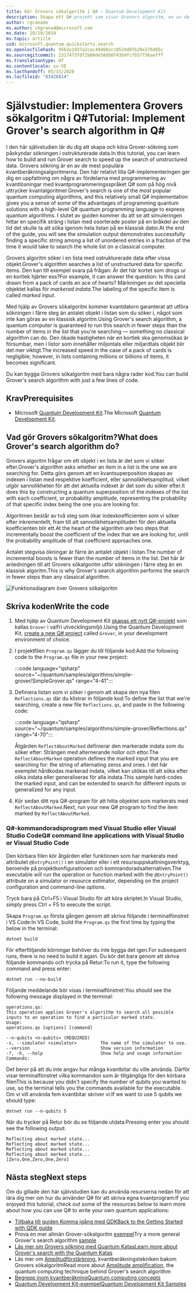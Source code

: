 ```yaml
---
title: Kör Grovers sökalgoritm i Q# – Quantum Development Kit
description: Skapa ett Q#-projekt som visar Grovers algoritm, en av de legendariska kvantalgoritmerna.
author: cgranade
ms.author: chgranad@microsoft.com
ms.date: 10/19/2019
ms.topic: article
uid: microsoft.quantum.quickstarts.search
ms.openlocfilehash: 9562e1937a2cac49d682cc0524d8fb29e276d95c
ms.sourcegitcommit: 2317473fdf2b80de58db0f43b9fcfb57f56aefff
ms.translationtype: HT
ms.contentlocale: sv-SE
ms.lasthandoff: 05/15/2020
ms.locfileid: "83426814"
---
```

# <a name="tutorial-implement-grovers-search-algorithm-in-q"></a><span data-ttu-id="f53f9-103">Självstudier: Implementera Grovers sökalgoritm i Q\#</span><span class="sxs-lookup"><span data-stu-id="f53f9-103">Tutorial: Implement Grover's search algorithm in Q\#</span></span>

<span data-ttu-id="f53f9-104">I den här självstudien lär du dig att skapa och köra Grover-sökning som påskyndar sökningen i ostrukturerade data.</span><span class="sxs-lookup"><span data-stu-id="f53f9-104">In this tutorial, you can learn how to build and run Grover search to speed up the search of unstructured data.</span></span>  <span data-ttu-id="f53f9-105">Grovers sökning är en av de mest populära kvantberäkningsalgoritmerna. Den här relativt lilla Q#-implementeringen ger dig en uppfattning om några av fördelarna med programmering av kvantlösningar med kvantprogrammeringsspråket Q# som på hög nivå uttrycker kvantalgoritmer.</span><span class="sxs-lookup"><span data-stu-id="f53f9-105">Grover's search is one of the most popular quantum computing algorithms, and this relatively small Q# implementation gives you a sense of some of the advantages of programming quantum solutions with a high-level Q# quantum programming language to express quantum algorithms.</span></span>  <span data-ttu-id="f53f9-106">I slutet av guiden kommer du att se att simuleringen hittar en specifik sträng i listan med osorterade poster på en bråkdel av den tid det skulle ta att söka igenom hela listan på en klassisk dator.</span><span class="sxs-lookup"><span data-stu-id="f53f9-106">At the end of the guide, you will see the simulation output demonstrates successfully finding a specific string among a list of unordered entries in a fraction of the time it would take to search the whole list on a classical computer.</span></span>

<span data-ttu-id="f53f9-107">Grovers algoritm söker i en lista med ostrukturerade data efter vissa objekt.</span><span class="sxs-lookup"><span data-stu-id="f53f9-107">Grover's algorithm searches a list of unstructured data for specific items.</span></span> <span data-ttu-id="f53f9-108">Den kan till exempel svara på frågan: Är det här kortet som drogs ur en kortlek hjärter ess?</span><span class="sxs-lookup"><span data-stu-id="f53f9-108">For example, it can answer the question: Is this card drawn from a pack of cards an ace of hearts?</span></span> <span data-ttu-id="f53f9-109">Märkningen av det speciella objektet kallas för _markerad indata_.</span><span class="sxs-lookup"><span data-stu-id="f53f9-109">The labeling of the specific item is called _marked input_.</span></span>

<span data-ttu-id="f53f9-110">Med hjälp av Grovers sökalgoritm kommer kvantdatorn garanterat att utföra sökningen i färre steg än antalet objekt i listan som du söker i, något som inte kan göras av en klassisk algoritm.</span><span class="sxs-lookup"><span data-stu-id="f53f9-110">Using Grover's search algorithm, a quantum computer is guaranteed to run this search in fewer steps than the number of items in the list that you're searching — something no classical algorithm can do.</span></span> <span data-ttu-id="f53f9-111">Den ökade hastigheten när en kortlek ska genomsökas är försumbar, men i listor som innehåller miljontals eller miljardtals objekt blir det mer viktigt.</span><span class="sxs-lookup"><span data-stu-id="f53f9-111">The increased speed in the case of a pack of cards is negligible; however, in lists containing millions or billions of items, it becomes significant.</span></span>

<span data-ttu-id="f53f9-112">Du kan bygga Grovers sökalgoritm med bara några rader kod.</span><span class="sxs-lookup"><span data-stu-id="f53f9-112">You can build Grover's search algorithm with just a few lines of code.</span></span>

## <a name="prerequisites"></a><span data-ttu-id="f53f9-113">Krav</span><span class="sxs-lookup"><span data-stu-id="f53f9-113">Prerequisites</span></span>

- <span data-ttu-id="f53f9-114">Microsoft [Quantum Development Kit][install].</span><span class="sxs-lookup"><span data-stu-id="f53f9-114">The Microsoft [Quantum Development Kit][install].</span></span>

## <a name="what-does-grovers-search-algorithm-do"></a><span data-ttu-id="f53f9-115">Vad gör Grovers sökalgoritm?</span><span class="sxs-lookup"><span data-stu-id="f53f9-115">What does Grover's search algorithm do?</span></span>

<span data-ttu-id="f53f9-116">Grovers algoritm frågar om ett objekt i en lista är det som vi söker efter.</span><span class="sxs-lookup"><span data-stu-id="f53f9-116">Grover's algorithm asks whether an item in a list is the one we are searching for.</span></span> <span data-ttu-id="f53f9-117">Detta görs genom att en kvantsuperposition skapas av indexen i listan med respektive koefficient, eller sannolikhetsamplitud, vilket utgör sannolikheten för att det aktuella indexet är det som du söker efter.</span><span class="sxs-lookup"><span data-stu-id="f53f9-117">It does this by constructing a quantum superposition of the indexes of the list with each coefficient, or probability amplitude, representing the probability of that specific index being the one you are looking for.</span></span>

<span data-ttu-id="f53f9-118">Algoritmen består av två steg som ökar indexkoefficienten som vi söker efter inkrementellt, fram till att sannolikhetsamplituden för den aktuella koefficienten blir ett.</span><span class="sxs-lookup"><span data-stu-id="f53f9-118">At the heart of the algorithm are two steps that incrementally boost the coefficient of the index that we are looking for, until the probability amplitude of that coefficient approaches one.</span></span>

<span data-ttu-id="f53f9-119">Antalet stegvisa ökningar är färre än antalet objekt i listan.</span><span class="sxs-lookup"><span data-stu-id="f53f9-119">The number of incremental boosts is fewer than the number of items in the list.</span></span> <span data-ttu-id="f53f9-120">Det här är anledningen till att Grovers sökalgoritm utför sökningen i färre steg än en klassisk algoritm.</span><span class="sxs-lookup"><span data-stu-id="f53f9-120">This is why Grover's search algorithm performs the search in fewer steps than any classical algorithm.</span></span>

![Funktionsdiagram över Grovers sökalgoritm](~/media/grover.png)

## <a name="write-the-code"></a><span data-ttu-id="f53f9-122">Skriva koden</span><span class="sxs-lookup"><span data-stu-id="f53f9-122">Write the code</span></span>

1. <span data-ttu-id="f53f9-123">Med hjälp av Quantum Development Kit [skapas ett nytt Q#-projekt](xref:microsoft.quantum.howto.createproject) som kallas `Grover` i valfri utvecklingsmiljö.</span><span class="sxs-lookup"><span data-stu-id="f53f9-123">Using the Quantum Development Kit, [create a new Q# project](xref:microsoft.quantum.howto.createproject) called `Grover`, in your development environment of choice.</span></span>

1. <span data-ttu-id="f53f9-124">I projektfilen `Program.qs` lägger du till följande kod:</span><span class="sxs-lookup"><span data-stu-id="f53f9-124">Add the following code to the `Program.qs` file in your new project:</span></span>

    :::code language="qsharp" source="~/quantum/samples/algorithms/simple-grover/SimpleGrover.qs" range="4-41":::

1. <span data-ttu-id="f53f9-125">Definiera listan som vi söker i genom att skapa den nya filen `Reflections.qs` där du klistrar in följande kod:</span><span class="sxs-lookup"><span data-stu-id="f53f9-125">To define the list that we're searching, create a new file `Reflections.qs`, and paste in the following code:</span></span>

    :::code language="qsharp" source="~/quantum/samples/algorithms/simple-grover/Reflections.qs" range="4-70":::

    <span data-ttu-id="f53f9-126">Åtgärden `ReflectAboutMarked` definierar den markerade indata som du söker efter: Strängen med alternerande nollor och ettor.</span><span class="sxs-lookup"><span data-stu-id="f53f9-126">The `ReflectAboutMarked` operation defines the marked input that you are searching for: the string of alternating zeros and ones.</span></span> <span data-ttu-id="f53f9-127">I det här exemplet hårdkodas markerad indata, vilket kan utökas till att söka efter olika indata eller generaliseras för alla indata.</span><span class="sxs-lookup"><span data-stu-id="f53f9-127">This sample hard-codes the marked input, and can be extended to search for different inputs or generalized for any input.</span></span>

1. <span data-ttu-id="f53f9-128">Kör sedan ditt nya Q#-program för att hitta objektet som markerats med `ReflectAboutMarked`.</span><span class="sxs-lookup"><span data-stu-id="f53f9-128">Next, run your new Q# program to find the item marked by `ReflectAboutMarked`.</span></span>

### <a name="q-command-line-applications-with-visual-studio-or-visual-studio-code"></a><span data-ttu-id="f53f9-129">Q#-kommandoradsprogram med Visual Studio eller Visual Studio Code</span><span class="sxs-lookup"><span data-stu-id="f53f9-129">Q# command line applications with Visual Studio or Visual Studio Code</span></span>

<span data-ttu-id="f53f9-130">Den körbara filen kör åtgärden eller funktionen som har markerats med attributet `@EntryPoint()` i en simulator eller i ett resursuppskattningsverktyg, beroende på projektkonfigurationen och kommandoradsalternativen.</span><span class="sxs-lookup"><span data-stu-id="f53f9-130">The executable will run the operation or function marked with the `@EntryPoint()` attribute on a simulator or resource estimator, depending on the project configuration and command-line options.</span></span>

<span data-ttu-id="f53f9-131">Tryck bara på Ctrl+F5 i Visual Studio för att köra skriptet.</span><span class="sxs-lookup"><span data-stu-id="f53f9-131">In Visual Studio, simply press Ctrl + F5 to execute the script.</span></span>

<span data-ttu-id="f53f9-132">Skapa `Program.qs` första gången genom att skriva följande i terminalfönstret i VS Code:</span><span class="sxs-lookup"><span data-stu-id="f53f9-132">In VS Code, build the `Program.qs` the first time by typing the below in the terminal:</span></span>

```Command line
dotnet build
```

<span data-ttu-id="f53f9-133">För efterföljande körningar behöver du inte bygga det igen.</span><span class="sxs-lookup"><span data-stu-id="f53f9-133">For subsequent runs, there is no need to build it again.</span></span> <span data-ttu-id="f53f9-134">Du kör det bara genom att skriva följande kommando och trycka på Retur:</span><span class="sxs-lookup"><span data-stu-id="f53f9-134">To run it, type the following command and press enter:</span></span>

```Command line
dotnet run --no-build
```

<span data-ttu-id="f53f9-135">Följande meddelande bör visas i terminalfönstret:</span><span class="sxs-lookup"><span data-stu-id="f53f9-135">You should see the following message displayed in the terminal:</span></span>

```
operations.qs:
This operation applies Grover's algorithm to search all possible inputs to an operation to find a particular marked state.
Usage:
operations.qs [options] [command]

--n-qubits <n-qubits> (REQUIRED)
-s, --simulator <simulator>         The name of the simulator to use.
--version                           Show version information
-?, -h, --help                      Show help and usage information
Commands:
```

<span data-ttu-id="f53f9-136">Det beror på att du inte angav hur många kvantbitar du ville använda. Därför visar terminalfönstret vilka kommandon som är tillgängliga för den körbara filen</span><span class="sxs-lookup"><span data-stu-id="f53f9-136">This is because you didn't specify the number of qubits you wanted to use, so the terminal tells you the commands available for the executable.</span></span> <span data-ttu-id="f53f9-137">Om vi vill använda fem kvantbitar skriver vi:</span><span class="sxs-lookup"><span data-stu-id="f53f9-137">If we want to use 5 qubits we should type:</span></span>

```Command line
dotnet run --n-qubits 5
```

<span data-ttu-id="f53f9-138">När du trycker på Retur bör du se följande utdata:</span><span class="sxs-lookup"><span data-stu-id="f53f9-138">Pressing enter you should see the following output:</span></span>

```
Reflecting about marked state...
Reflecting about marked state...
Reflecting about marked state...
Reflecting about marked state...
[Zero,One,Zero,One,Zero]
```

## <a name="next-steps"></a><span data-ttu-id="f53f9-139">Nästa steg</span><span class="sxs-lookup"><span data-stu-id="f53f9-139">Next steps</span></span>

<span data-ttu-id="f53f9-140">Om du gillade den här självstudien kan du använda resurserna nedan för att lära dig mer om hur du använder Q# för att skriva egna kvantprogram:</span><span class="sxs-lookup"><span data-stu-id="f53f9-140">If you enjoyed this tutorial, check out some of the resources below to learn more about how you can use Q# to write your own quantum applications:</span></span>

- [<span data-ttu-id="f53f9-141">Tillbaka till guiden Komma igång med QDK</span><span class="sxs-lookup"><span data-stu-id="f53f9-141">Back to the Getting Started with QDK guide</span></span>](xref:microsoft.quantum.welcome)
- <span data-ttu-id="f53f9-142">Prova en mer allmän Grover-sökalgoritm [exempel](https://github.com/microsoft/Quantum/tree/master/samples/algorithms/database-search)</span><span class="sxs-lookup"><span data-stu-id="f53f9-142">Try a more general Grover's search algorithm [sample](https://github.com/microsoft/Quantum/tree/master/samples/algorithms/database-search)</span></span>
- [<span data-ttu-id="f53f9-143">Läs mer om Grovers sökning med Quantum Katas</span><span class="sxs-lookup"><span data-stu-id="f53f9-143">Learn more about Grover's search with the Quantum Katas</span></span>](xref:microsoft.quantum.overview.katas)
- <span data-ttu-id="f53f9-144">Läs mer om [Amplitudförstärkning][amplitude-amplification], kvantberäkningstekniken bakom Grovers sökalgoritm</span><span class="sxs-lookup"><span data-stu-id="f53f9-144">Read more about [Amplitude amplification][amplitude-amplification], the quantum computing technique behind Grover's search algorithm</span></span>
- [<span data-ttu-id="f53f9-145">Begrepp inom kvantberäkning</span><span class="sxs-lookup"><span data-stu-id="f53f9-145">Quantum computing concepts</span></span>](xref:microsoft.quantum.concepts.intro)
- [<span data-ttu-id="f53f9-146">Quantum Development Kit-exempel</span><span class="sxs-lookup"><span data-stu-id="f53f9-146">Quantum Development Kit Samples</span></span>](https://docs.microsoft.com/samples/browse/?products=qdk)

<!-- LINKS -->

[install]: xref:microsoft.quantum.install
[amplitude-amplification]: xref:microsoft.quantum.libraries.standard.algorithms#amplitude-amplification
